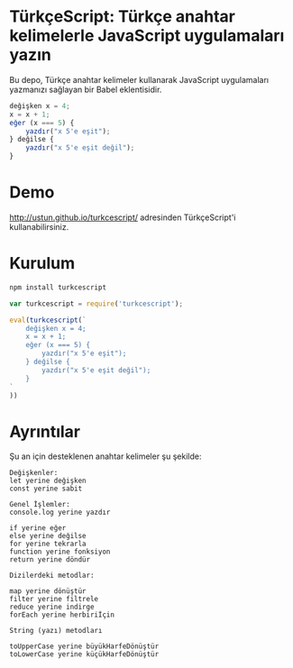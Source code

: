 # TürkçeScript: Türkçe anahtar kelimelerle JavaScript uygulamaları yazın

Bu depo, Türkçe anahtar kelimeler kullanarak JavaScript uygulamaları yazmanızı sağlayan bir Babel eklentisidir.


```js
değişken x = 4;
x = x + 1;
eğer (x === 5) {
    yazdır("x 5'e eşit");
} değilse {
    yazdır("x 5'e eşit değil");
}
```


# Demo

http://ustun.github.io/turkcescript/ adresinden TürkçeScript'i kullanabilirsiniz.


# Kurulum

```bash
npm install turkcescript
```

```js
var turkcescript = require('turkcescript');
```

```js
eval(turkcescript(`
    değişken x = 4;
    x = x + 1;
    eğer (x === 5) {
        yazdır("x 5'e eşit");
    } değilse {
		yazdır("x 5'e eşit değil");
    }
`
))
```


# Ayrıntılar

Şu an için desteklenen anahtar kelimeler şu şekilde:

```
Değişkenler:
let yerine değişken
const yerine sabit

Genel İşlemler:
console.log yerine yazdır

if yerine eğer
else yerine değilse
for yerine tekrarla
function yerine fonksiyon
return yerine döndür

Dizilerdeki metodlar:

map yerine dönüştür
filter yerine filtrele
reduce yerine indirge
forEach yerine herbiriİçin

String (yazı) metodları

toUpperCase yerine büyükHarfeDönüştür
toLowerCase yerine küçükHarfeDönüştür

```
